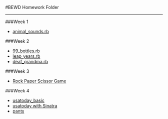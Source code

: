 #BEWD Homework Folder

---

###Week 1
* [animal_sounds.rb](https://github.com/g2gonzalez/bewd_homework/blob/master/week_1/animal_sounds.rb)

###Week 2
* [99_bottles.rb](https://github.com/g2gonzalez/bewd_homework/blob/master/week_2/99_bottles.rb)
* [leap_years.rb](https://github.com/g2gonzalez/bewd_homework/blob/master/week_2/leap_years.rb)
* [deaf_grandma.rb](https://github.com/g2gonzalez/bewd_homework/blob/master/week_2/deaf_grandma.rb) 

###Week 3
* [Rock Paper Scissor Game](https://github.com/g2gonzalez/bewd_homework/tree/master/week_3/rock_paper_scissors)

###Week 4
* [usatoday_basic](https://github.com/g2gonzalez/bewd_homework/blob/master/week_4/usatoday_basic.rb)
* [usatoday with Sinatra](https://github.com/g2gonzalez/bewd_homework/tree/master/week_4/usatoday)
* [pants](https://github.com/g2gonzalez/bewd_homework/tree/master/week_4/pants)